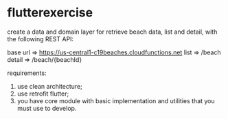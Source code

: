 # flutterexercise

create a data and domain layer for retrieve beach data, list and detail, with the following REST API:

base url => https://us-central1-c19beaches.cloudfunctions.net
list => /beach
detail => /beach/{beachId}

requirements:
1. use clean architecture;
2. use retrofit flutter;
3. you have core module with basic implementation and utilities that you must use to develop.
